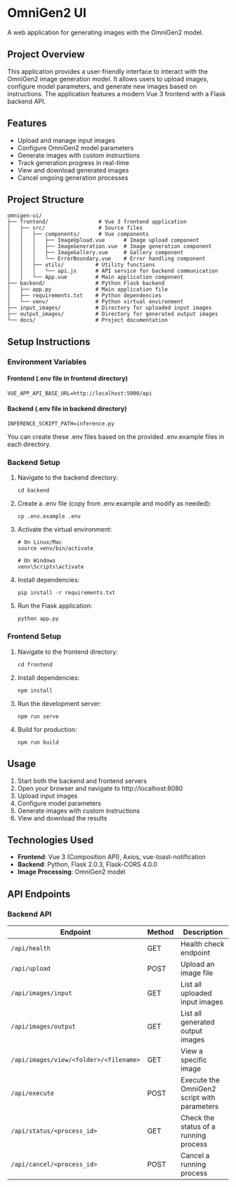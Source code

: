 # OmniGen2 UI

A web application for generating images with the OmniGen2 model.

## Project Overview

This application provides a user-friendly interface to interact with the OmniGen2 image generation model. It allows users to upload images, configure model parameters, and generate new images based on instructions. The application features a modern Vue 3 frontend with a Flask backend API.

## Features

- Upload and manage input images
- Configure OmniGen2 model parameters
- Generate images with custom instructions
- Track generation progress in real-time
- View and download generated images
- Cancel ongoing generation processes

## Project Structure

```
omnigen-ui/
├── frontend/                # Vue 3 frontend application
│   ├── src/                 # Source files
│   │   ├── components/      # Vue components
│   │   │   ├── ImageUpload.vue      # Image upload component
│   │   │   ├── ImageGeneration.vue  # Image generation component
│   │   │   ├── ImageGallery.vue     # Gallery component
│   │   │   └── ErrorBoundary.vue    # Error handling component
│   │   ├── utils/          # Utility functions
│   │   │   └── api.js      # API service for backend communication
│   │   └── App.vue         # Main application component
├── backend/                # Python Flask backend
│   ├── app.py              # Main application file
│   ├── requirements.txt    # Python dependencies
│   └── venv/               # Python virtual environment
├── input_images/           # Directory for uploaded input images
├── output_images/          # Directory for generated output images
└── docs/                   # Project documentation
```

## Setup Instructions

### Environment Variables

#### Frontend (.env file in frontend directory)

```
VUE_APP_API_BASE_URL=http://localhost:5000/api
```

#### Backend (.env file in backend directory)

```
INFERENCE_SCRIPT_PATH=inference.py
```

You can create these .env files based on the provided .env.example files in each directory.

### Backend Setup

1. Navigate to the backend directory:
   ```
   cd backend
   ```

2. Create a .env file (copy from .env.example and modify as needed):
   ```
   cp .env.example .env
   ```

3. Activate the virtual environment:
   ```
   # On Linux/Mac
   source venv/bin/activate
   
   # On Windows
   venv\Scripts\activate
   ```

4. Install dependencies:
   ```
   pip install -r requirements.txt
   ```

5. Run the Flask application:
   ```
   python app.py
   ```

### Frontend Setup

1. Navigate to the frontend directory:
   ```
   cd frontend
   ```

2. Install dependencies:
   ```
   npm install
   ```

3. Run the development server:
   ```
   npm run serve
   ```

4. Build for production:
   ```
   npm run build
   ```

## Usage

1. Start both the backend and frontend servers
2. Open your browser and navigate to http://localhost:8080
3. Upload input images
4. Configure model parameters
5. Generate images with custom instructions
6. View and download the results

## Technologies Used

- **Frontend**: Vue 3 (Composition API), Axios, vue-toast-notification
- **Backend**: Python, Flask 2.0.3, Flask-CORS 4.0.0
- **Image Processing**: OmniGen2 model

## API Endpoints

### Backend API

| Endpoint | Method | Description |
|----------|--------|-------------|
| `/api/health` | GET | Health check endpoint |
| `/api/upload` | POST | Upload an image file |
| `/api/images/input` | GET | List all uploaded input images |
| `/api/images/output` | GET | List all generated output images |
| `/api/images/view/<folder>/<filename>` | GET | View a specific image |
| `/api/execute` | POST | Execute the OmniGen2 script with parameters |
| `/api/status/<process_id>` | GET | Check the status of a running process |
| `/api/cancel/<process_id>` | POST | Cancel a running process |
